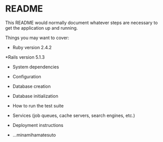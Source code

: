 # README

This README would normally document whatever steps are necessary to get the
application up and running.

Things you may want to cover:

* Ruby version
2.4.2

*Rails version
5.1.3

* System dependencies

* Configuration

* Database creation

* Database initialization

* How to run the test suite

* Services (job queues, cache servers, search engines, etc.)

* Deployment instructions

* ...minamihamatesuto
